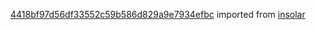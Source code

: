 [4418bf97d56df33552c59b586d829a9e7934efbc](https://github.com/insolar/insolar/commit/4418bf97d56df33552c59b586d829a9e7934efbc) imported from [insolar](https://github.com/insolar/insolar)
